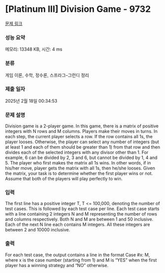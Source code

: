# [Platinum III] Division Game - 9732 

[문제 링크](https://www.acmicpc.net/problem/9732) 

### 성능 요약

메모리: 13348 KB, 시간: 4 ms

### 분류

게임 이론, 수학, 정수론, 스프라그–그런디 정리

### 제출 일자

2025년 2월 18일 00:34:53

### 문제 설명

<p>Division game is a 2-player game. In this game, there is a matrix of positive integers with N rows and M columns. Players make their moves in turns. In each step, the current player selects a row. If the row contains all 1s, the player looses. Otherwise, the player can select any number of integers (but at least 1 and each of them should be greater than 1) from that row and then divides each of the selected integers with any divisor other than 1. For example, 6 can be divided by 2, 3 and 6, but cannot be divided by 1, 4 and 5. The player who first makes the matrix all 1s wins. In other words, if in his/her move, player gets the matrix with all 1s, then he/she looses. Given the matrix, your task is to determine whether the first player wins or not. Assume that both of the players will play perfectly to win. </p>

### 입력 

 <p>The first line has a positive integer T, T <= 100,000, denoting the number of test cases. This is followed by each test case per line. Each test case starts with a line containing 2 integers N and M representing the number of rows and columns respectively. Both N and M are between 1 and 50 inclusive. Each of the next N line each contains M integers. All these integers are between 2 and 10000 inclusive.</p>

### 출력 

 <p>For each test case, the output contains a line in the format Case #x: M, where x is the case number (starting from 1) and M is “YES” when the first player has a winning strategy and “NO” otherwise.</p>

